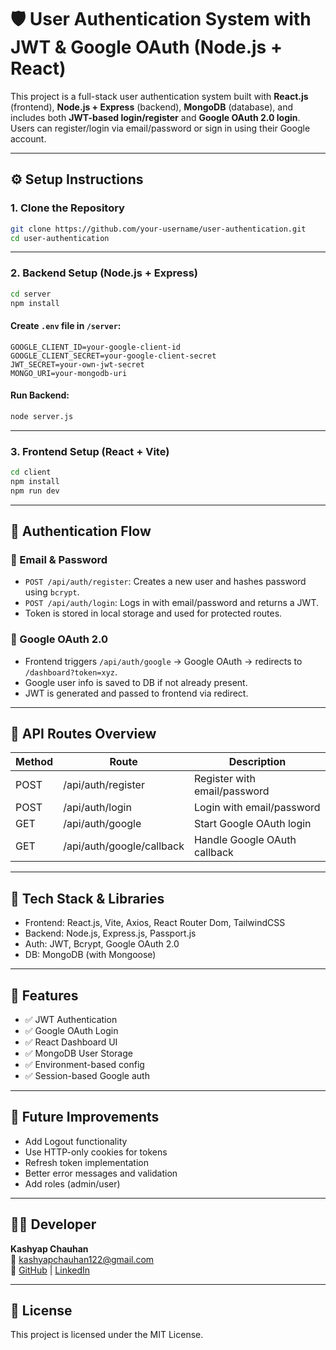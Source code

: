 
# 🛡️ User Authentication System with JWT & Google OAuth (Node.js + React)

This project is a full-stack user authentication system built with **React.js** (frontend), **Node.js + Express** (backend), **MongoDB** (database), and includes both **JWT-based login/register** and **Google OAuth 2.0 login**. Users can register/login via email/password or sign in using their Google account.

---

## ⚙️ Setup Instructions

### 1. Clone the Repository

```bash
git clone https://github.com/your-username/user-authentication.git
cd user-authentication
```

---

### 2. Backend Setup (Node.js + Express)

```bash
cd server
npm install
```

#### Create `.env` file in `/server`:

```
GOOGLE_CLIENT_ID=your-google-client-id
GOOGLE_CLIENT_SECRET=your-google-client-secret
JWT_SECRET=your-own-jwt-secret
MONGO_URI=your-mongodb-uri
```

#### Run Backend:

```bash
node server.js
```

---

### 3. Frontend Setup (React + Vite)

```bash
cd client
npm install
npm run dev
```
---

## 🔐 Authentication Flow

### 🔸 Email & Password

- `POST /api/auth/register`: Creates a new user and hashes password using `bcrypt`.
- `POST /api/auth/login`: Logs in with email/password and returns a JWT.
- Token is stored in local storage and used for protected routes.

### 🔹 Google OAuth 2.0

- Frontend triggers `/api/auth/google` → Google OAuth → redirects to `/dashboard?token=xyz`.
- Google user info is saved to DB if not already present.
- JWT is generated and passed to frontend via redirect.

---

## 🔌 API Routes Overview

| Method | Route                      | Description                     |
|--------|---------------------------|---------------------------------|
| POST   | /api/auth/register        | Register with email/password   |
| POST   | /api/auth/login           | Login with email/password      |
| GET    | /api/auth/google          | Start Google OAuth login       |
| GET    | /api/auth/google/callback| Handle Google OAuth callback   |

---

## 🧪 Tech Stack & Libraries

- Frontend: React.js, Vite, Axios, React Router Dom, TailwindCSS
- Backend: Node.js, Express.js, Passport.js
- Auth: JWT, Bcrypt, Google OAuth 2.0
- DB: MongoDB (with Mongoose)

---

## 📌 Features

- ✅ JWT Authentication
- ✅ Google OAuth Login
- ✅ React Dashboard UI
- ✅ MongoDB User Storage
- ✅ Environment-based config
- ✅ Session-based Google auth

---

## 🚀 Future Improvements

- Add Logout functionality
- Use HTTP-only cookies for tokens
- Refresh token implementation
- Better error messages and validation
- Add roles (admin/user)

---

## 👨‍💻 Developer

**Kashyap Chauhan**  
📧 kashyapchauhan122@gmail.com  
🔗 [GitHub](https://github.com/kashyap122) | [LinkedIn](https://www.linkedin.com/in/kashyapchauhan/)

---

## 📜 License

This project is licensed under the MIT License.
